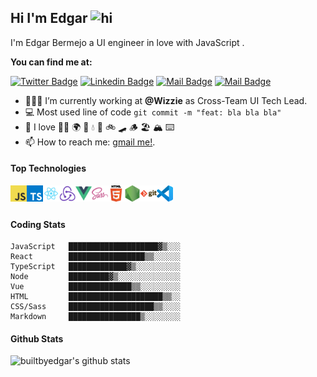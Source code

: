## Hi I'm Edgar <img src="https://user-images.githubusercontent.com/1303154/88677602-1635ba80-d120-11ea-84d8-d263ba5fc3c0.gif" width="28px" height="28px" alt="hi">

I'm Edgar Bermejo a UI engineer in love with JavaScript .

**You can find me at:**

[![Twitter Badge](https://img.shields.io/badge/-@builtbyedgar-1ca0f1?style=flat&labelColor=1ca0f1&logo=twitter&logoColor=white&link=https://twitter.com/builtbyedgar)](https://twitter.com/builtbyedgar) 
[![Linkedin Badge](https://img.shields.io/badge/-Edgar-0e76a8?style=flat&labelColor=0e76a8&logo=linkedin&logoColor=white)](https://www.linkedin.com/in/edgar-bermejo/) 
[![Mail Badge](https://img.shields.io/badge/-@builtbyedgar-e84393?style=flat&labelColor=e84393&logo=instagram&logoColor=white)](https://instagram.com/builtbyedgar) 
[![Mail Badge](https://img.shields.io/badge/-eledgaar-c0392b?style=flat&labelColor=c0392b&logo=gmail&logoColor=white)](mailto:eledgaar@gmail.com)

- 👨🏻‍💻 I’m currently working at **@Wizzie** as Cross-Team UI Tech Lead.
- :computer: Most used line of code `git commit -m "feat: bla bla bla"`
- 🖤 I love 👶🏻 🌍 🍕 💧 🍻 🚲 🛹 🪵 🏖️ 🏔️ ⌨️
- 📫 How to reach me: [gmail me!](eledgaar@gmail.com).

#### Top Technologies

<img align="left" alt="Sass" width="26px" src="https://raw.githubusercontent.com/github/explore/80688e429a7d4ef2fca1e82350fe8e3517d3494d/topics/javascript/javascript.png" />

<img align="left" alt="Sass" width="26px" src="https://raw.githubusercontent.com/github/explore/80688e429a7d4ef2fca1e82350fe8e3517d3494d/topics/typescript/typescript.png" />

<img align="left" alt="Sass" width="26px" src="https://raw.githubusercontent.com/github/explore/80688e429a7d4ef2fca1e82350fe8e3517d3494d/topics/react/react.png" />

<img align="left" alt="Sass" width="26px" src="https://raw.githubusercontent.com/github/explore/80688e429a7d4ef2fca1e82350fe8e3517d3494d/topics/redux/redux.png" />

<img align="left" alt="Sass" width="26px" src="https://raw.githubusercontent.com/github/explore/80688e429a7d4ef2fca1e82350fe8e3517d3494d/topics/vue/vue.png" />

<img align="left" alt="Sass" width="26px" src="https://raw.githubusercontent.com/github/explore/80688e429a7d4ef2fca1e82350fe8e3517d3494d/topics/sass/sass.png" />

<img align="left" alt="Sass" width="26px" src="https://raw.githubusercontent.com/github/explore/80688e429a7d4ef2fca1e82350fe8e3517d3494d/topics/html/html.png" />

<img align="left" alt="Node.js" width="26px" src="https://raw.githubusercontent.com/github/explore/80688e429a7d4ef2fca1e82350fe8e3517d3494d/topics/nodejs/nodejs.png" />

<img align="left" alt="Git" width="26px" src="https://raw.githubusercontent.com/github/explore/80688e429a7d4ef2fca1e82350fe8e3517d3494d/topics/git/git.png" />

<img align="left" alt="Git" width="26px" src="https://raw.githubusercontent.com/github/explore/80688e429a7d4ef2fca1e82350fe8e3517d3494d/topics/visual-studio-code/visual-studio-code.png" />


<br >
<br >

#### Coding Stats

<!--START_SECTION:waka-->
```text
JavaScript   ████████████████████▓▒░░░
React        █████████████████▒▒░░░░░░
TypeScript   █████████████▓▒░░░░░░░░░░
Node         █████████▓▒░░░░░░░░░░░░░░
Vue          ██████████████▒▒░░░░░░░░░
HTML         █████████████████████▒▒░░
CSS/Sass     ███████████████████▒▒░░░░
Markdown     ████████████████▒░░░░░░░░
```
<!--END_SECTION:waka-->

#### Github Stats

![builtbyedgar's github stats](https://github-readme-stats.vercel.app/api?username=builtbyedgar&count_private=true&theme=default&hide=contribs,prs)

